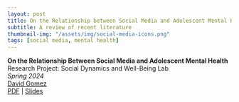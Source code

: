 ```yaml
---
layout: post
title: On the Relationship between Social Media and Adolescent Mental Health
subtitle: A review of recent literature
thumbnail-img: "/assets/img/social-media-icons.png"
tags: [social media, mental health]
---
```


**On the Relationship Between Social Media and Adolescent Mental Health** \
Research Project: Social Dynamics and Well-Being Lab \
*Spring 2024* \
[David Gomez](https://dbgomez94.github.io/) \
[PDF](/pdfs/social-media-and-mentla-health.pdf) |
[Slides](/pdfs/social-media-and-mental-health-slides.pdf)

